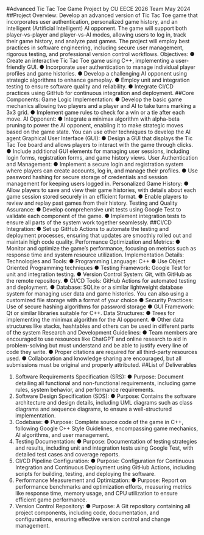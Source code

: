 #Advanced Tic Tac Toe Game
Project by CU EECE  2026 Team
May 2024
##Project Overview:
Develop an advanced version of Tic Tac Toe game that incorporates user authentication,
personalized game history, and an intelligent (Artificial Intelligent) AI opponent. The game will
support both player-vs-player and player-vs-AI modes, allowing users to log in, track their game
history, and analyze past games. The project will employ best practices in software
engineering, including secure user management, rigorous testing, and professional version
control workflows.
Objectives:
● Create an interactive Tic Tac Toe game using C++, implementing a user-friendly GUI.
● Incorporate user authentication to manage individual player profiles and game histories.
● Develop a challenging AI opponent using strategic algorithms to enhance gameplay.
● Employ unit and integration testing to ensure software quality and reliability.
● Integrate CI/CD practices using GitHub for continuous integration and deployment.
##Core Components:
Game Logic Implementation:
● Develop the basic game mechanics allowing two players and a player and AI to
take turns marking a 3x3 grid.
● Implement game rules to check for a win or a tie after each move.
AI Opponent:
● Integrate a minimax algorithm with alpha-beta pruning to power the AI opponent,
enabling it to make strategic moves based on the game state. You can use other
techniques to develop the AI agent
Graphical User Interface (GUI):
● Design a GUI that displays the Tic Tac Toe board and allows players to interact
with the game through clicks.
● Include additional GUI elements for managing user sessions, including login
forms, registration forms, and game history views.
User Authentication and Management:
● Implement a secure login and registration system where players can create
accounts, log in, and manage their profiles.
● Use password hashing for secure storage of credentials and session
management for keeping users logged in.
Personalized Game History:
● Allow players to save and view their game histories, with details about each
game session stored securely in an efficient format.
● Enable players to review and replay past games from their history.
Testing and Quality Assurance:
● Develop comprehensive unit tests using Google Test to validate each component
of the game.
● Implement integration tests to ensure all parts of the system work together
seamlessly.
##CI/CD Integration:
● Set up GitHub Actions to automate the testing and deployment processes,
ensuring that updates are smoothly rolled out and maintain high code quality.
Performance Optimization and Metrics:
● Monitor and optimize the game’s performance, focusing on metrics such as
response time and system resource utilization.
Implementation Details:
Technologies and Tools:
● Programming Language: C++
● Use Object Oriented Programming techniques
● Testing Framework: Google Test for unit and integration testing.
● Version Control System: Git, with GitHub as the remote repository.
● CI/CD Tools: GitHub Actions for automated testing and deployment.
● Database: SQLite or a similar lightweight database system for managing user data and
game histories. You can also using a customized file storage with a format of your
choice
● Security Practices: Use of secure hashing algorithms for password storage
● GUI Framework: Qt or similar libraries suitable for C++.
Data Structures:
● Trees for implementing the minimax algorithm for the AI opponent.
● Other data structures like stacks, hashtables and others can be used in different parts
of the system
Research and Development Guidelines:
● Team members are encouraged to use resources like ChatGPT and online research to
aid in problem-solving but must understand and be able to justify every line of code they
write.
● Proper citations are required for all third-party resources used.
● Collaboration and knowledge sharing are encouraged, but all submissions must be
original and properly attributed.
##List of Deliverables
1. Software Requirements Specification (SRS):
● Purpose: Document detailing all functional and non-functional requirements,
including game rules, system behavior, and performance requirements.
2. Software Design Specification (SDS):
● Purpose: Contains the software architecture and design details, including UML
diagrams such as class diagrams and sequence diagrams, to ensure a
well-structured implementation.
3. Codebase:
● Purpose: Complete source code of the game in C++, following Google C++ Style
Guidelines, encompassing game mechanics, AI algorithms, and user
management.
4. Testing Documentation:
● Purpose: Documentation of testing strategies and results, including unit and
integration tests using Google Test, with detailed test cases and coverage
reports.
5. CI/CD Pipeline Configuration:
● Purpose: Configuration for Continuous Integration and Continuous Deployment
using GitHub Actions, including scripts for building, testing, and deploying the
software.
6. Performance Measurement and Optimization:
● Purpose: Report on performance benchmarks and optimization efforts,
measuring metrics like response time, memory usage, and CPU utilization to
ensure efficient game performance.
7. Version Control Repository:
● Purpose: A Git repository containing all project components, including code,
documentation, and configurations, ensuring effective version control and
change management.
